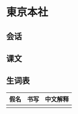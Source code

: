 # 東京本社

## 会话

## 课文

## 生词表

| 假名 | 书写 | 中文解释 |
| ---- | ---- | -------- |
|      |      |          |
